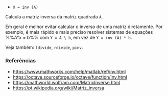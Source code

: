 - `X = inv (A)`

Calcula a matriz inversa da matriz quadrada `A`.

Em geral é melhor evitar calcular o inverso de uma matriz diretamente. Por
exemplo, é mais rápido e mais preciso resolver sistemas de equações %%A*x = b%%
com `Y = A \ b`, em vez de `Y = inv (A) * b`.

Veja também: `ldivide`, `rdivide`, `pinv`.

### Referências

- https://www.mathworks.com/help/matlab/ref/inv.html
- https://octave.sourceforge.io/octave/function/inv.html
- https://mathworld.wolfram.com/MatrixInverse.html
- https://pt.wikipedia.org/wiki/Matriz_inversa
